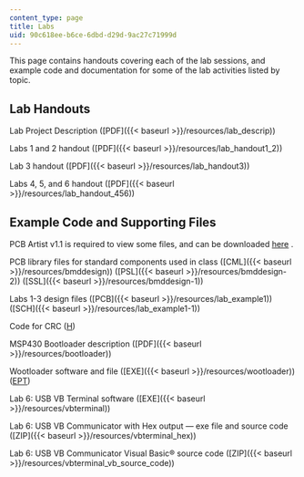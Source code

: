 ```yaml
---
content_type: page
title: Labs
uid: 90c618ee-b6ce-6dbd-d29d-9ac27c71999d
---
```


This page contains handouts covering each of the lab sessions, and example code and documentation for some of the lab activities listed by topic.

Lab Handouts
------------

Lab Project Description ([PDF]({{< baseurl >}}/resources/lab_descrip))

Labs 1 and 2 handout ([PDF]({{< baseurl >}}/resources/lab_handout1_2))

Lab 3 handout ([PDF]({{< baseurl >}}/resources/lab_handout3))

Labs 4, 5, and 6 handout ([PDF]({{< baseurl >}}/resources/lab_handout_456))

Example Code and Supporting Files
---------------------------------

PCB Artist v1.1 is required to view some files, and can be downloaded [here](http://www.download.com/PCB-Artist/3000-6677_4-10712335.html) .

PCB library files for standard components used in class ([CML]({{< baseurl >}}/resources/bmddesign)) ([PSL]({{< baseurl >}}/resources/bmddesign-2)) ([SSL]({{< baseurl >}}/resources/bmddesign-1))

Labs 1-3 design files ([PCB]({{< baseurl >}}/resources/lab_example1)) ([SCH]({{< baseurl >}}/resources/lab_example1-1))

Code for CRC ([H](/courses/mechanical-engineering/2-996-biomedical-devices-design-laboratory-fall-2007/labs/crc.h))

MSP430 Bootloader description ([PDF]({{< baseurl >}}/resources/bootloader))

Wootloader software and file ([EXE]({{< baseurl >}}/resources/wootloader)) ([EPT](/courses/mechanical-engineering/2-996-biomedical-devices-design-laboratory-fall-2007/labs/wootstick.ept))

Lab 6: USB VB Terminal software ([EXE]({{< baseurl >}}/resources/vbterminal))

Lab 6: USB VB Communicator with Hex output — exe file and source code ([ZIP]({{< baseurl >}}/resources/vbterminal_hex))

Lab 6: USB VB Communicator Visual Basic® source code ([ZIP]({{< baseurl >}}/resources/vbterminal_vb_source_code))